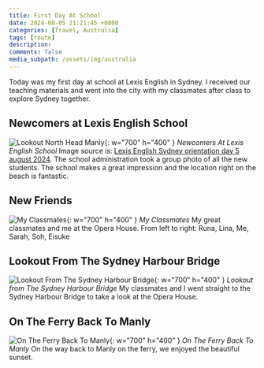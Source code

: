 ```yaml
---
title: First Day At School
date: 2024-08-05 21:21:45 +0800
categories: [Travel, Australia]
tags: [route]
description: 
comments: false
media_subpath: /assets/img/australia
---
```


Today was my first day at school at Lexis English in Sydney. I received our teaching materials and went into the city with my classmates after class to explore Sydney together.

## Newcomers at Lexis English School
![Lookout North Head Manly](lexisenglishnewcommers.jpg){: w="700" h="400" }
_Newcomers At Lexis English School_
Image source is:
[Lexis English Sydney orientation day 5 august 2024](https://lexisenglish.com/sydney-orientation-day-5-august-2024/). The school administration took a group photo of all the new students. The school makes a great impression and the location right on the beach is fantastic.

## New Friends
![My Classmates](schoolfriends.jpg){: w="700" h="400" }
_My Classmates_
My great classmates and me at the Opera House. From left to right: Runa, Lina, Me, Sarah, Soh, Eisuke

## Lookout From The Sydney Harbour Bridge
![Lookout From The Sydney Harbour Bridge](harbourbridge.jpg){: w="700" h="400" }
_Lookout from The Sydney Harbour Bridge_
My classmates and I went straight to the Sydney Harbour Bridge to take a look at the Opera House.

## On The Ferry Back To Manly
![On The Ferry Back To Manly](sunsetsydney.jpg){: w="700" h="400" }
_On The Ferry Back To Manly_
On the way back to Manly on the ferry, we enjoyed the beautiful sunset.